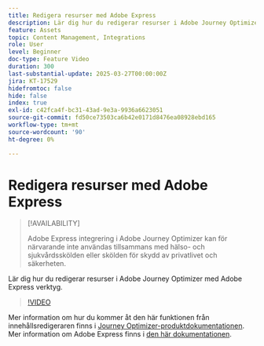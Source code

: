 ```yaml
---
title: Redigera resurser med Adobe Express
description: Lär dig hur du redigerar resurser i Adobe Journey Optimizer med Adobe Express verktyg.
feature: Assets
topic: Content Management, Integrations
role: User
level: Beginner
doc-type: Feature Video
duration: 300
last-substantial-update: 2025-03-27T00:00:00Z
jira: KT-17529
hidefromtoc: false
hide: false
index: true
exl-id: c42fca4f-bc31-43ad-9e3a-9936a6623051
source-git-commit: fd50ce73503ca6b42e0171d8476ea08928ebd165
workflow-type: tm+mt
source-wordcount: '90'
ht-degree: 0%

---
```


# Redigera resurser med Adobe Express

>[!AVAILABILITY]
>
>Adobe Express integrering i Adobe Journey Optimizer kan för närvarande inte användas tillsammans med hälso- och sjukvårdsskölden eller skölden för skydd av privatlivet och säkerheten.

Lär dig hur du redigerar resurser i Adobe Journey Optimizer med Adobe Express verktyg.

>[!VIDEO](https://video.tv.adobe.com/v/3455527/?learn=on&enablevpops&captions=swe)

Mer information om hur du kommer åt den här funktionen från innehållsredigeraren finns i [Journey Optimizer-produktdokumentationen](https://experienceleague.adobe.com/sv/docs/journey-optimizer/using/assets-images/express). Mer information om Adobe Express finns i [den här dokumentationen](https://helpx.adobe.com/se/express/user-guide.html).
